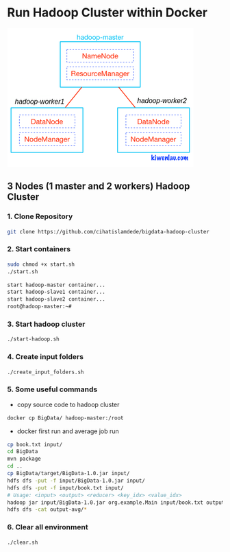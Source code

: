 # Run Hadoop Cluster within Docker

![hadoop-cluster-docker](hadoop-cluster-docker.png)

## 3 Nodes (1 master and 2 workers) Hadoop Cluster

### 1. Clone Repository

```bash
git clone https://github.com/cihatislamdede/bigdata-hadoop-cluster
```

### 2. Start containers

```bash
sudo chmod +x start.sh
./start.sh
```

```bash
start hadoop-master container...
start hadoop-slave1 container...
start hadoop-slave2 container...
root@hadoop-master:~# 
```

### 3. Start hadoop cluster

```bash
./start-hadoop.sh
```

### 4. Create input folders

```bash
./create_input_folders.sh
```

### 5. Some useful commands

- copy source code to hadoop cluster

```bash
docker cp BigData/ hadoop-master:/root
```

- docker first run and average job run

```bash
cp book.txt input/
cd BigData
mvn package
cd ..
cp BigData/target/BigData-1.0.jar input/
hdfs dfs -put -f input/BigData-1.0.jar input/ 
hdfs dfs -put -f input/book.txt input/
# Usage: <input> <output> <reducer> <key_idx> <value_idx>
hadoop jar input/BigData-1.0.jar org.example.Main input/book.txt output-avg avg 10 3
hdfs dfs -cat output-avg/*
```

### 6. Clear all environment

```bash
./clear.sh
```
